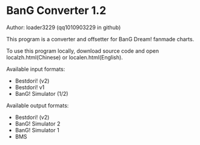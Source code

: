 # BanG Converter 1.2

Author: loader3229 (qq1010903229 in github)

This program is a converter and offsetter for BanG Dream! fanmade charts.

To use this program locally, download source code and open localzh.html(Chinese) or localen.html(English).

Available input formats:
- Bestdori! (v2)
- Bestdori! v1
- BanG! Simulator (1/2)

Available output formats:
- Bestdori! (v2)
- BanG! Simulator 2
- BanG! Simulator 1
- BMS

